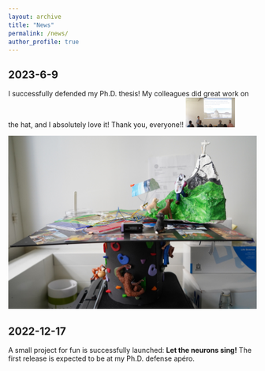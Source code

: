 ```yaml
---
layout: archive
title: "News"
permalink: /news/
author_profile: true
---
```

## 2023-6-9 <br>

I successfully defended my Ph.D. thesis! My colleagues did great work on the hat, and I absolutely love it! Thank you, everyone!!
<img src="../images/news-defense.png" width="100" height="60">

![my hat](../images/hat.jpeg)

## 2022-12-17 <br>

A small project for fun is successfully launched: <b>Let the neurons sing!</b> 
The first release is expected to be at my Ph.D. defense apéro.
